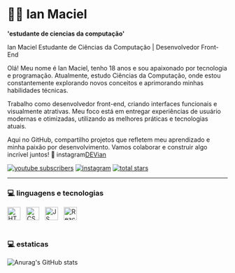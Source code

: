 # 🧑‍💻 Ian Maciel 

**'estudante de ciencias da computação'**

Ian Maciel
Estudante de Ciências da Computação | Desenvolvedor Front-End

Olá! Meu nome é Ian Maciel, tenho 18 anos e sou apaixonado por tecnologia e programação. Atualmente, estudo Ciências da Computação, onde estou constantemente explorando novos conceitos e aprimorando minhas habilidades técnicas.

Trabalho como desenvolvedor front-end, criando interfaces funcionais e visualmente atrativas. Meu foco está em entregar experiências de usuário modernas e otimizadas, utilizando as melhores práticas e tecnologias atuais.

Aqui no GitHub, compartilho projetos que refletem meu aprendizado e minha paixão por desenvolvimento. Vamos colaborar e construir algo incrível juntos! 🚀
instagram[DEVian](https://www.instagram.com/iaan_m4/)

 <p align="left">
      <a href="https://www.youtube.com/@ianMaciel-">
         <img alt="youtube subscribers" 
         title="Subscribe to my YouTube channel" 
         src="https://custom-icon-badges.demolab.com/youtube/channel/subscribers/UC2WHjPDvbE6O328n17ZGcfg?color=%23E05D44&label=inscreva-se&logo=video&logoColor=white&style=for-the-badge&labelColor=CE4630"/></a> 
     <a href="https://www.instagram.com/iaan_m4/">
         <img alt="instagram" 
         title="Follow me on Github" 
         src="https://custom-icon-badges.demolab.com/github/followers/ForrestKnight?color=236ad3&labelColor=1155ba&style=for-the-badge&logo=person-add&label=instagram&logoColor=white"/></a>
      <a href="https://github.com/ianmaciel0612">
         <img alt="total stars" 
         title="Total stars on GitHub" 
         src="https://custom-icon-badges.demolab.com/github/stars/ianmaciel0612?color=55960c&style=for-the-badge&labelColor=488207&logo=gitrub"/></a>
   </p>



___


### 💻 linguagens e tecnologias 


<img 
  align="left"
  alt="HTML"
  title="HTML"
  width="30px"
  style="padding-right: 10px;"
  src="https://cdn.jsdelivr.net/gh/devicons/devicon/icons/html5/html5-original.svg"
/>

<img
  align="left"
  alt="CSS"
  title="CSS"
  width="30px"
  style="padding-right: 10px;"
  src="https://cdn.jsdelivr.net/gh/devicons/devicon/icons/css3/css3-original.svg"
/>

<img
  align="left"
  alt="JS"
  title="JavaScript"
  width="30px"
  style="padding-right: 10px;"
  src="https://cdn.jsdelivr.net/gh/devicons/devicon/icons/javascript/javascript-original.svg"
/>

<img
  align="left"
  alt="React"
  title="React"
  width="30px"
  style="padding-right: 10px;"
  src="https://cdn.jsdelivr.net/gh/devicons/devicon/icons/react/react-original.svg"
/>

          

<br/>
<br/>
<br/>

### 💻 estaticas 



![Anurag's GitHub stats](https://github-readme-stats.vercel.app/api?username=ianmaciel0612&show_icons=true&theme=dark)



